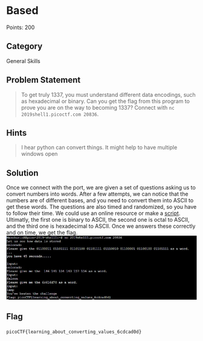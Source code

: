 # Based
Points: 200
## Category
General Skills
## Problem Statement
> To get truly 1337, you must understand different data encodings, such as hexadecimal or binary. Can you get the flag from this program to prove you are on the way to becoming 1337? Connect with `nc 2019shell1.picoctf.com 20836`.
## Hints
> I hear python can convert things.
> It might help to have multiple windows open
## Solution
Once we connect with the port, we are given a set of questions asking us to convert numbers into words. After a few attempts, we can notice that the numbers are of different bases, and you need to convert them into ASCII to get these words. The questions are also timed and randomized, so you have to follow their time. We could use an online resource or make a [script](Based.py). Ultimatly, the first one is binary to ASCII, the second one is octal to ASCII, and the third one is hexadecimal to ASCII. Once we answers these correctly and on time, we get the flag.
![Screenshot](screenshot.JPG)
## Flag
`picoCTF{learning_about_converting_values_6cdcad0d}`